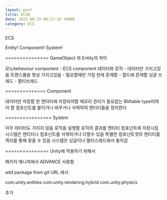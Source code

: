 ```yaml
---
layout: post
title: ECS0
date: 2022-08-15 00:17:18 +0900
category: ECS
---
```


ECS


Entity! Component! System!

===============
GameObject 와 Entity의 차이

모노behaviour component  -  ECS component
데이터와 로직            - 데이터만 가지고있음
트랜스폼을 항상 가지고있음 - 필요할때만 가짐
씬에 존재함               - 월드에 존재함
싱글 쓰레드               - 멀티쓰레드

==============
Component

데이터만 저장함
한 엔티티에 저장되야함
메모리 관리가 필요없는 Blittable type이여야 함
컴포넌트를 붙이거나 바꾸거나 삭제하여 엔티티들을 정의한다


================
System

아무 데이터도 가지지 않음
로직을 실행함
로직의 결과를 엔티티 컴포넌트에 저장시킴
시스템은 엔티티나 컴포넌트를 삭제하거나 더할수 있음
특별한 컴포넌트셋의 엔티티를 쿼리를 통해 찾을 수 있음
시스템은 싱글이나 멀티스레드에서 돌아감





===============
Unity에 적용하기 위해서

패키지 매니져에서 ADVANCE 사용함

add package from git URL 에서

com.unity.entities
com.unity.rendering.hybrid
com.unity.physics

추가